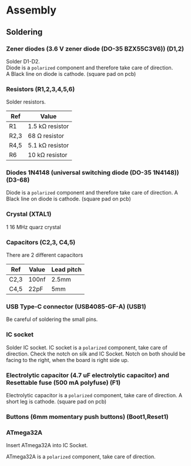 # Assembly

## Soldering
### Zener diodes (3.6 V zener diode (DO-35 BZX55C3V6)) (D1,2)
Solder D1-D2.   
Diode is a `polarized` component and therefore take care of direction.   
A Black line on diode is cathode. (square pad on pcb)

### Resistors (R1,2,3,4,5,6)
Solder resistors.

| Ref  |       Value       |
|------|-------------------|
| R1   |  1.5 kΩ resistor  |
| R2,3 |   68 Ω resistor   |
| R4,5 |  5.1 kΩ resistor  |
| R6   |  10 kΩ resistor   |


### Diodes 1N4148 (universal switching diode (DO-35 1N4148)) (D3-68)
Diode is a `polarized` component and therefore take care of direction.
A Black line on diode is cathode. (square pad on pcb)


### Crystal (XTAL1)
1	16 MHz quarz crystal


### Capacitors (C2,3, C4,5)
There are 2 different capacitors

| Ref  | Value | Lead pitch |
|------|-------|------------|
| C2,3 | 100nf | 2.5mm      |
| C4,5 | 22pF  | 5mm        |

### USB Type-C connector (USB4085-GF-A) (USB1)
Be careful of soldering the small pins. 

### IC socket
Solder IC socket.
IC socket is a `polarized` component, take care of direction.
Check the notch on silk and IC Socket. 
Notch on both should be facing to the right, when the board is right side up.

### Electrolytic capacitor (4.7 uF electrolytic capacitor) and Resettable fuse (500 mA polyfuse) (F1)
Electrolytic capacitor is a `polarized` component, take care of direction.
A short leg is cathode. (square pad on pcb)


### Buttons (6mm momentary push buttons) (Boot1,Reset1)


### ATmega32A
Insert ATmega32A into IC Socket.

ATmega32A is a `polarized` component, take care of direction.
